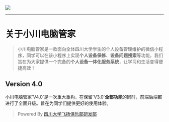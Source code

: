 ![](https://www.fyscu.com/img/logo-blue.png)

---

# 关于小川电脑管家

> 小川电脑管家是一款面向全体四川大学学生的个人设备管理维护的微信小程序，同学可以在该小程序上实现**个人设备保修**、**设备问题搜索**等功能，我们旨在为大家提供一个完备的**个人设备一体化服务系统**，让学习和生活变得便捷高效！

## Version 4.0

小川电脑管家\`V4.0\`是一次重大重构，在保留\`V3.0\`**全部功能**的同时，前端后端都进行了全面升级。旨在为同学们提供更好的使用体验。

> Powered By [四川大学飞扬俱乐部研发部](https://lab.fyscu.com/)
